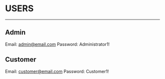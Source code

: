 ﻿# USERS
---
## Admin
Email: admin@email.com
Password: Administrator1!

## Customer
Email: customer@email.com
Password: Customer1!
